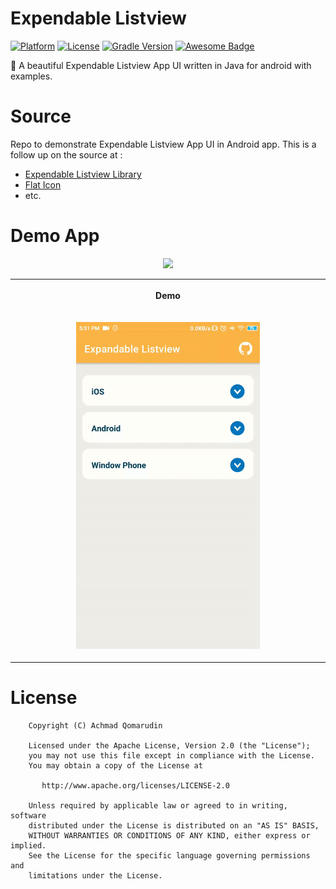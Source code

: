 # Expendable Listview

[![Platform](https://img.shields.io/badge/platform-Android-yellow.svg)](https://www.android.com)
[![License](https://img.shields.io/badge/license-Apache%202-4EB1BA.svg)](https://www.apache.org/licenses/LICENSE-2.0.html)
[![Gradle Version](https://img.shields.io/badge/gradle-6.5-green.svg)](https://docs.gradle.org/current/release-notes)
[![Awesome Badge](https://cdn.rawgit.com/sindresorhus/awesome/d7305f38d29fed78fa85652e3a63e154dd8e8829/media/badge.svg)](https://java-lang.github.io/awesome-java)

💈 A beautiful Expendable Listview App UI written in Java for android with examples.

# Source
Repo to demonstrate Expendable Listview App UI in Android app. This is a follow up on the source at :

- [Expendable Listview Library](https://github.com/thoughtbot/expandable-recycler-view)
- [Flat Icon](https://www.flaticon.com)
- etc.

# Demo App

<p align="center">
  <a href="https://github.com/achmadqomarudin/ExpendableListview/releases/latest/download/app-demo.apk">
    <img src="https://www.inspirefm.org/wp-content/uploads/button-apk.png" height="100">
  </a>
</p>

<table align="center">
  <tr>
    <th><p align="center">Demo</p></th>
  </tr>
  <tr>
    <td><p align="center"><img src="screenshots/1.gif" width="60%"></p></td>
  </tr>
</table>

# License

```
    Copyright (C) Achmad Qomarudin

    Licensed under the Apache License, Version 2.0 (the "License");
    you may not use this file except in compliance with the License.
    You may obtain a copy of the License at

       http://www.apache.org/licenses/LICENSE-2.0

    Unless required by applicable law or agreed to in writing, software
    distributed under the License is distributed on an "AS IS" BASIS,
    WITHOUT WARRANTIES OR CONDITIONS OF ANY KIND, either express or implied.
    See the License for the specific language governing permissions and
    limitations under the License.
```
